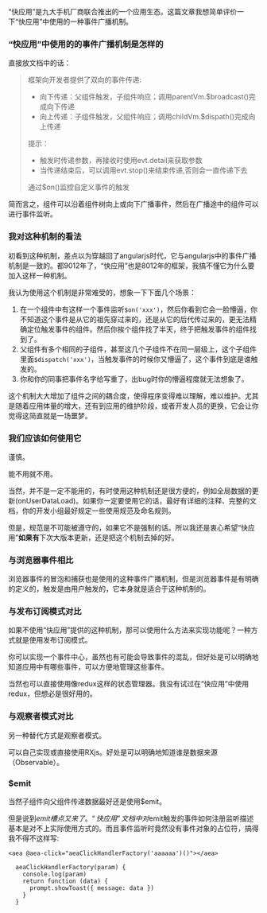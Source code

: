 “快应用”是九大手机厂商联合推出的一个应用生态。这篇文章我想简单评价一下“快应用”中使用的一种事件广播机制。

### “快应用”中使用的的事件广播机制是怎样的
直接放文档中的话：
> 框架向开发者提供了双向的事件传递:
> * 向下传递：父组件触发，子组件响应；调用parentVm.$broadcast()完成向下传递
> * 向上传递：子组件触发，父组件响应；调用childVm.$dispath()完成向上传递
> 
> 提示：
> * 触发时传递参数，再接收时使用evt.detail来获取参数
> * 当传递结束后，可以调用evt.stop()来结束传递,否则会一直传递下去
>
> 通过$on()监控自定义事件的触发

简而言之，组件可以沿着组件树向上或向下广播事件，然后在广播途中的组件可以进行事件监听。

### 我对这种机制的看法
初看到这种机制，差点以为穿越回了angularjs时代，它与angularjs中的事件广播机制是一致的。都9012年了，“快应用”也是8012年的框架，我搞不懂它为什么要加入这样一种机制。

我认为使用这个机制是非常难受的，想象一下下面几个场景：
1. 在一个组件中有这样一个事件监听````$on('xxx')````，然后你看到它会一脸懵逼，你不知道这个事件是从它的祖先穿过来的，还是从它的后代传过来的，更无法精确定位触发事件的组件。然后你挨个组件找了半天，终于把触发事件的组件找到了。
2. 父组件有多个相同的子组件，甚至这几个子组件不在同一层级上，这个子组件里面````$dispatch('xxx')````，当触发事件的时候你又懵逼了，这个事件到底是谁触发的。
3. 你和你的同事把事件名字给写重了，出bug时你的懵逼程度就无法想象了。

这个机制大大增加了组件之间的耦合度，使得程序变得难以理解，难以维护。尤其是随着应用体量的增大，还有到应用的维护阶段，或者开发人员的更换，它会让你觉得这简直就是一场噩梦。

### 我们应该如何使用它
谨慎。

能不用就不用。

当然，并不是一定不能用的，有时使用这种机制还是很方便的，例如全局数据的更新(onUserDataLoad)。如果你一定要使用它的话，最好有详细的注释、完整的文档，你的开发小组最好规定一些使用规范及命名规则。

但是，规范是不可能被遵守的，如果它不是强制的话。所以我还是衷心希望“快应用”**如果有**下次大版本更新，还是把这个机制去掉的好。

### 与浏览器事件相比
浏览器事件的冒泡和捕获也是使用的这种事件广播机制，但是浏览器事件是有明确的定义的，触发是由用户触发的，它本身就是适合于这种机制的。

### 与发布订阅模式对比
如果不使用“快应用”提供的这种机制，那可以使用什么方法来实现功能呢？一种方式就是使用发布订阅模式。

你可以实现一个事件中心，虽然也有可能会导致事件的混乱，但好处是可以明确地知道应用中有哪些事件，可以方便地管理这些事件。

当然也可以直接使用像redux这样的状态管理器。我没有试过在“快应用”中使用redux，但想必是很好用的。

### 与观察者模式对比
另一种替代方式是观察者模式。

可以自己实现或直接使用RXjs。好处是可以明确地知道谁是数据来源（Observable）。

### $emit
当然子组件向父组件传递数据最好还是使用$emit。

但是说到$emit槽点又来了。“快应用”文档中对$emit触发的事件如何注册监听描述基本是对不上实际使用方式的。而且事件监听时竟然没有事件对象的占位符，搞得我不得不这样写:
````
<aea @aea-click="aeaClickHandlerFactory('aaaaaa')()"></aea>
````
````
  aeaClickHandlerFactory(param) {
    console.log(param)
    return function (data) {
      prompt.showToast({ message: data })
    }
  }
````





